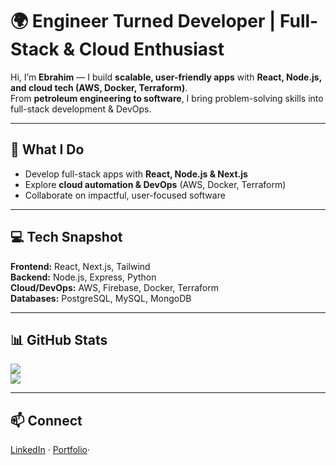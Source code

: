 # 🌍 Engineer Turned Developer | Full-Stack & Cloud Enthusiast  

Hi, I’m **Ebrahim** — I build **scalable, user-friendly apps** with **React, Node.js, and cloud tech (AWS, Docker, Terraform)**.  
From **petroleum engineering to software**, I bring problem-solving skills into full-stack development & DevOps.  

---

## 🚀 What I Do  
- Develop full-stack apps with **React, Node.js & Next.js**  
- Explore **cloud automation & DevOps** (AWS, Docker, Terraform)  
- Collaborate on impactful, user-focused software  

---

## 💻 Tech Snapshot  
**Frontend:** React, Next.js, Tailwind  
**Backend:** Node.js, Express, Python  
**Cloud/DevOps:** AWS, Firebase, Docker, Terraform  
**Databases:** PostgreSQL, MySQL, MongoDB  

---

## 📊 GitHub Stats  
![](https://github-readme-streak-stats.herokuapp.com/?user=ebrahimbeiati&theme=dark&hide_border=false)  
![](https://github-readme-stats.vercel.app/api/top-langs/?username=ebrahimbeiati&theme=dark&layout=compact)  

---

## 📫 Connect  
[LinkedIn](https://www.linkedin.com/in/ebrahim-beiatiasl/) · [Portfolio](https://portfolio-ebrahim-beiatiasl.netlify.app/)·  
